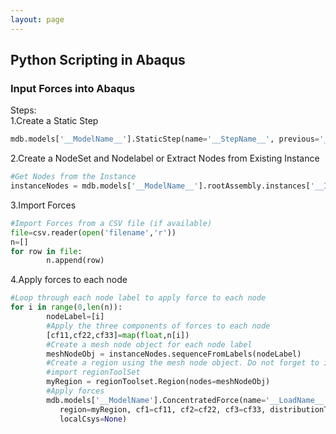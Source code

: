 ```yaml
---
layout: page
---
```

## Python Scripting in Abaqus
### Input Forces into Abaqus
Steps:  
1.Create a Static Step  
```python
mdb.models['__ModelName__'].StaticStep(name='__StepName__', previous='__PreviousStepName__')   
```
2.Create a NodeSet and Nodelabel or Extract Nodes from Existing Instance
```python
#Get Nodes from the Instance
instanceNodes = mdb.models['__ModelName__'].rootAssembly.instances['__InstanceName__'].nodes
```
3.Import Forces
```python
#Import Forces from a CSV file (if available)
file=csv.reader(open('filename','r'))
n=[]
for row in file:
        n.append(row)
```
4.Apply forces to each node
```python
#Loop through each node label to apply force to each node
for i in range(0,len(n)):
        nodeLabel=[i]
        #Apply the three components of forces to each node
        [cf11,cf22,cf33]=map(float,n[i])
        #Create a mesh node object for each node label
        meshNodeObj = instanceNodes.sequenceFromLabels(nodeLabel)
        #Create a region using the mesh node object. Do not forget to import regionToolSet at the start
        #import regionToolSet
        myRegion = regionToolset.Region(nodes=meshNodeObj)
        #Apply forces
        mdb.models['__ModelName'].ConcentratedForce(name='__LoadName__', createStepName='__StepName__', 
           region=myRegion, cf1=cf11, cf2=cf22, cf3=cf33, distributionType=UNIFORM, field='', 
           localCsys=None)
```   
